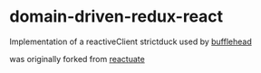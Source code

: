 # domain-driven-redux-react
Implementation of a reactiveClient strictduck
used by [bufflehead](https://github.com/strictduck/bufflehead)

was originally forked from [reactuate](https://github.com/reactuate/reactuate)
